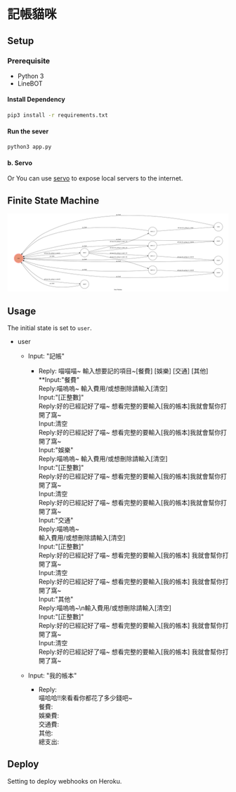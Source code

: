 # 記帳貓咪


## Setup

### Prerequisite
* Python 3
* LineBOT

#### Install Dependency
```sh
pip3 install -r requirements.txt
```



#### Run the sever

```sh
python3 app.py
```

#### b. Servo

Or You can use [servo](http://serveo.net/) to expose local servers to the internet.


## Finite State Machine
![fsm](./fsm.png)

## Usage
The initial state is set to `user`.


* user
	* Input: "記帳"
		* Reply: 喵喵喵~ 輸入想要記的項目~[餐費]  [娛樂]  [交通]  [其他]   
			**Input:"餐費"   
				Reply:喵嗚嗚~ 輸入費用/或想刪除請輸入[清空]   
					Input:"[正整數]"   
						Reply:好的已經記好了喵~ 想看完整的要輸入[我的帳本]我就會幫你打開了窩~   
					Input:清空   
						Reply:好的已經記好了喵~ 想看完整的要輸入[我的帳本]我就會幫你打開了窩~   
			Input:"娛樂"   
				Reply:喵嗚嗚~ 輸入費用/或想刪除請輸入[清空]   
					Input:"[正整數]"   
						Reply:好的已經記好了喵~ 想看完整的要輸入[我的帳本]我就會幫你打開了窩~   
					Input:清空   
						Reply:好的已經記好了喵~ 想看完整的要輸入[我的帳本]我就會幫你打開了窩~   
			Input:"交通"   
				Reply:喵嗚嗚~   
                輸入費用/或想刪除請輸入[清空]   
					Input:"[正整數]"   
						Reply:好的已經記好了喵~ 想看完整的要輸入[我的帳本] 我就會幫你打開了窩~   
					Input:清空   
						Reply:好的已經記好了喵~ 想看完整的要輸入[我的帳本] 我就會幫你打開了窩~   
			Input:"其他"   
				Reply:喵嗚嗚~\n輸入費用/或想刪除請輸入[清空]   
					Input:"[正整數]"   
						Reply:好的已經記好了喵~ 想看完整的要輸入[我的帳本] 我就會幫你打開了窩~   
					Input:清空   
						Reply:好的已經記好了喵~ 想看完整的要輸入[我的帳本] 我就會幫你打開了窩~   
						
					

	* Input: "我的帳本"
		* Reply:    
		喵哈哈!!來看看你都花了多少錢吧~   
		餐費:   
		娛樂費:   
		交通費:   
		其他:   
		總支出:   

## Deploy
Setting to deploy webhooks on Heroku.




